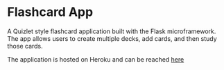 # Flashcard App

A Quizlet style flashcard application built with the Flask microframework. The app allows users to create multiple decks, add cards, and then study those cards.

The application is hosted on Heroku and can be reached [here](https://myflashcardapp.herokuapp.com)




